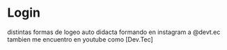 # Login
distintas formas de logeo
auto didacta 
formando en instagram a @devt.ec 
tambien me encuentro en youtube  como [Dev.Tec]
